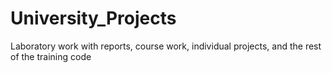 # University_Projects
Laboratory work with reports, course work, individual projects, and the rest of the training code

